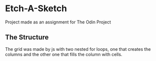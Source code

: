 # Etch-A-Sketch
Project made as an assignment for The Odin Project

## The Structure
The grid was made by js with two nested for loops, one that creates the columns and the other one that fills the column with cells.
